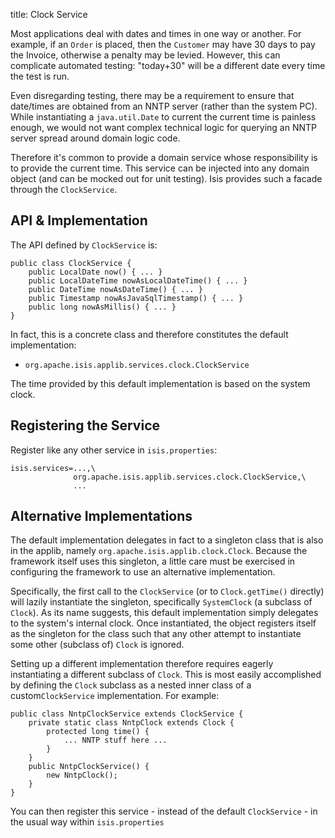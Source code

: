title: Clock Service

Most applications deal with dates and times in one way or another. For example, if an `Order` is placed, then the `Customer` may have 30 days to pay the Invoice, otherwise a penalty may be levied.  However, this can complicate automated testing: "today+30" will be a different date every time the test is run.

Even disregarding testing, there may be a requirement to ensure that date/times are obtained from an NNTP server (rather than the system PC).  While instantiating a `java.util.Date` to current the current time is painless enough, we would not want complex technical logic for querying an NNTP server spread around domain logic code.

Therefore it's common to provide a domain service whose responsibility is to provide the current time.  This service can be injected into any domain object (and can be mocked out for unit testing).  Isis provides such a facade through the `ClockService`.

## API & Implementation

The API defined by `ClockService` is:

    public class ClockService {
        public LocalDate now() { ... }
        public LocalDateTime nowAsLocalDateTime() { ... }
        public DateTime nowAsDateTime() { ... }
        public Timestamp nowAsJavaSqlTimestamp() { ... }
        public long nowAsMillis() { ... }
    }

In fact, this is a concrete class and therefore constitutes the default implementation:

* `org.apache.isis.applib.services.clock.ClockService`

The time provided by this default implementation is based on the system clock.


## Registering the Service

Register like any other service in `isis.properties`:

    isis.services=...,\
                  org.apache.isis.applib.services.clock.ClockService,\
                  ...

## Alternative Implementations

The default implementation delegates in fact to a singleton class that is also in the applib, namely `org.apache.isis.applib.clock.Clock`.  Because the framework itself uses this singleton, a little care must be exercised in configuring the framework to use an alternative implementation.

Specifically, the first call to the `ClockService` (or to `Clock.getTime()` directly) will lazily instantiate the singleton, specifically `SystemClock` (a subclass of `Clock`).  As its name suggests, this default implementation simply delegates to the system's internal clock.  Once instantiated, the object registers itself as the singleton for the class such that any other attempt to instantiate some other (subclass of) `Clock` is ignored.

Setting up a different implementation therefore requires eagerly instantiating a different subclass of `Clock`.  This is most easily accomplished by defining the `Clock` subclass as a nested inner class of a custom`ClockService` implementation.  For example:

    public class NntpClockService extends ClockService {
        private static class NntpClock extends Clock {
            protected long time() {
                ... NNTP stuff here ...
            }
        }
        public NntpClockService() {
            new NntpClock();
        }
    }
            
You can then register this service - instead of the default `ClockService` - in the usual way within `isis.properties`

